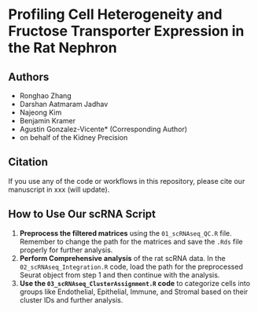 # Profiling Cell Heterogeneity and Fructose Transporter Expression in the Rat Nephron

## Authors
- Ronghao Zhang
- Darshan Aatmaram Jadhav
- Najeong Kim
- Benjamin Kramer
- Agustin Gonzalez-Vicente* (Corresponding Author)
- on behalf of the Kidney Precision

## Citation
If you use any of the code or workflows in this repository, please cite our manuscript in xxx (will update).

## How to Use Our scRNA Script
1. **Preprocess the filtered matrices** using the `01_scRNAseq_QC.R` file. Remember to change the path for the matrices and save the `.Rds` file properly for further analysis.
2. **Perform Comprehensive analysis** of the rat scRNA data. In the `02_scRNAseq_Integration.R` code, load the path for the preprocessed Seurat object from step 1 and then continue with the analysis.
3. **Use the `03_scRNAseq_ClusterAssignment.R` code** to categorize cells into groups like Endothelial, Epithelial, Immune, and Stromal based on their cluster IDs and further analysis.
